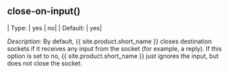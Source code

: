 ## close-on-input()

|  Type:  |    yes \| no|
| Default: |  yes|

*Description:* By default, {{ site.product.short_name }} closes destination sockets if
it receives any input from the socket (for example, a reply). If this
option is set to no, {{ site.product.short_name }} just ignores the input, but does not
close the socket.
